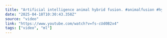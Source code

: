```yaml
---
title: "Artificial intelligence animal hybrid fusion. #animalfusion #hybrids #animals #fusion #shorts"
date: "2025-04-18T10:30:43.358Z"
source: "video"
link: "https://www.youtube.com/watch?v=fs-cUd0B2x4"
tags: ["video", "ml"]
---
```



